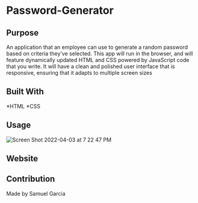 # Password-Generator

## Purpose
An application that an employee can use to generate a random password based on criteria they’ve selected. This app will run in the browser, and will feature dynamically updated HTML and CSS powered by JavaScript code that you write. It will have a clean and polished user interface that is responsive, ensuring that it adapts to multiple screen sizes

## Built With 
*HTML
*CSS

## Usage
![Screen Shot 2022-04-03 at 7 22 47 PM](https://user-images.githubusercontent.com/100814742/161456218-0e5c57ea-c8bf-4d54-b25b-6ed7b654e7ec.png)

## Website


## Contribution
Made by Samuel Garcia 
